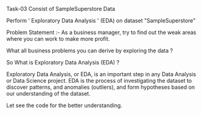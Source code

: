 Task-03 Consist of SampleSuperstore Data

Perform ' Exploratory Data Analysis ' (EDA) on dataset "SampleSuperstore"

Problem Statement :- As a business manager, try to find out the weak areas where you can work to make more profit.

What all business problems you can derive by exploring the data ?

So What is Exploratory Data Analysis (EDA) ?

Exploratory Data Analysis, or EDA, is an important step in any Data Analysis or Data Science project.
EDA is the process of investigating the dataset to discover patterns, and anomalies (outliers), 
and form hypotheses based on our understanding of the dataset.

Let see the code for the better understanding.
